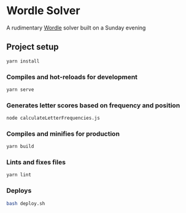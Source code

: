 # Wordle Solver

A rudimentary [Wordle](https://www.powerlanguage.co.uk/wordle/) solver built on a Sunday evening

## Project setup

```bash
yarn install
```

### Compiles and hot-reloads for development

```bash
yarn serve
```

### Generates letter scores based on frequency and position

```bash
node calculateLetterFrequencies.js
```

### Compiles and minifies for production

```bash
yarn build
```

### Lints and fixes files

```bash
yarn lint
```

### Deploys

```bash
bash deploy.sh
```
